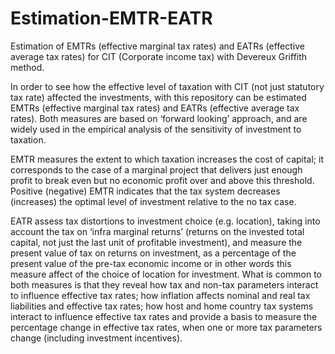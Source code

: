 # Estimation-EMTR-EATR

Estimation of  EMTRs (effective marginal tax rates) and EATRs (effective average tax rates) for CIT (Corporate income tax) with Devereux Griffith method.

In order to see how the effective level of taxation with CIT (not just statutory tax rate) affected the investments, with this repository can be estimated EMTRs (effective marginal tax rates) and EATRs (effective average tax rates). Both measures are based on ‘forward looking’ approach, and are widely used in the empirical analysis of the sensitivity of investment to taxation.

EMTR measures the extent to which taxation increases the cost of capital; it corresponds to the case of a marginal project that delivers just enough profit to break even but no economic profit over and above this threshold. Positive (negative) EMTR indicates that the tax system decreases (increases) the optimal level of investment relative to the no tax case.

EATR assess tax distortions to investment choice (e.g. location), taking into account the tax on ‘infra marginal returns’ (returns on the invested total capital, not just the last unit of profitable investment), and measure the present value of tax on returns on investment, as a percentage of the present value of the pre-tax economic income or in other words this measure affect of the choice of location for investment. What is common to both measures is that they reveal how tax and non-tax parameters interact to influence effective tax rates; how inflation affects nominal and real tax liabilities and effective tax rates; how host and home country tax systems interact to influence effective tax rates and provide a basis to measure the percentage change in effective tax rates, when one or more tax parameters change (including investment incentives).
